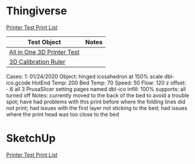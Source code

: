 # Thingiverse
[Printer Test Print List](README.md#test-prints)

| Test Object | Notes |
|-------------|-------|
| [All in One 3D Printer Test](https://www.thingiverse.com/thing:2656594) |  |
| [3D Calibration Ruler](https://www.thingiverse.com/thing:25763) |  |

Cases:
1: 01/24/2020
Object: hinged icosahedron at 150% scale dbl-ico.gcode
HotEnd Temp: 200
Bed Temp: 70
Speed: 50
Flow: 120
z offset: -.6
all 3 PrusaSlicer setting pages named dbl-ico
infill: 100%
supports: all turned off
Notes: currently moved to the back of the bed to avoid a trouble spot; have had problems with this print before where the folding lines did not print; had issues with the first layer not sticking to the bed; had issues where the print head was too close to the bed

# SketchUp
[Printer Test Print List](README.md#test-prints)
